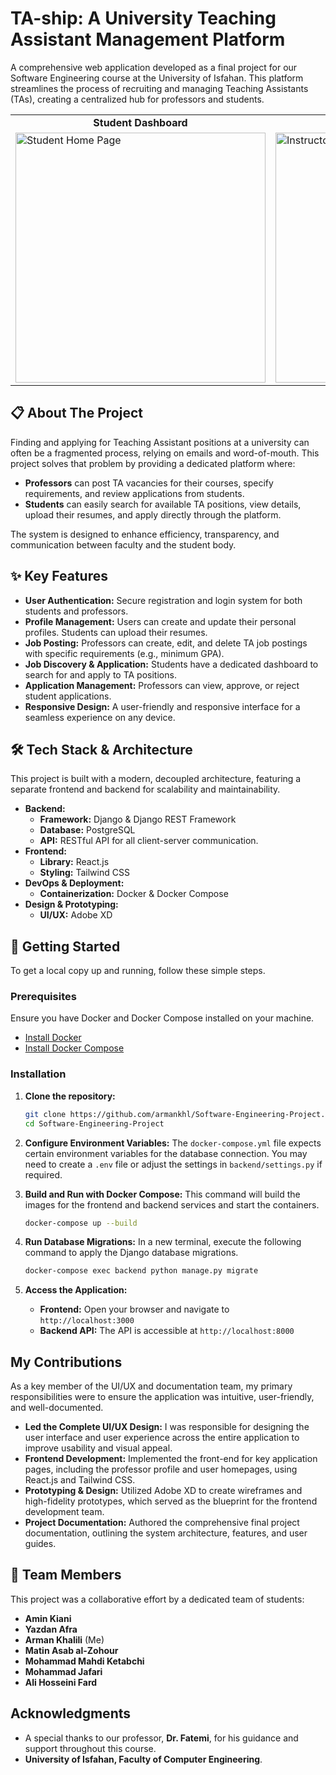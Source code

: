 # TA-ship: A University Teaching Assistant Management Platform

A comprehensive web application developed as a final project for our Software Engineering course at the University of Isfahan. This platform streamlines the process of recruiting and managing Teaching Assistants (TAs), creating a centralized hub for professors and students.
<table>
  <tr>
    <td align="center"><b>Student Dashboard</b></td>
    <td align="center"><b>Instructor Dashboard</b></td>
  </tr>
  <tr>
    <td><img width="400" alt="Student Home Page" src="https://github.com/user-attachments/assets/d6892492-62bf-472d-b688-34f6f2f05161"></td>
    <td><img width="400" alt="Instructor Home Page" src="https://github.com/user-attachments/assets/7a1fed98-39ef-4d17-af04-952f482c5083"></td>
  </tr>
</table>

## 📋 About The Project

Finding and applying for Teaching Assistant positions at a university can often be a fragmented process, relying on emails and word-of-mouth. This project solves that problem by providing a dedicated platform where:

*   **Professors** can post TA vacancies for their courses, specify requirements, and review applications from students.
*   **Students** can easily search for available TA positions, view details, upload their resumes, and apply directly through the platform.

The system is designed to enhance efficiency, transparency, and communication between faculty and the student body.

## ✨ Key Features

*   **User Authentication:** Secure registration and login system for both students and professors.
*   **Profile Management:** Users can create and update their personal profiles. Students can upload their resumes.
*   **Job Posting:** Professors can create, edit, and delete TA job postings with specific requirements (e.g., minimum GPA).
*   **Job Discovery & Application:** Students have a dedicated dashboard to search for and apply to TA positions.
*   **Application Management:** Professors can view, approve, or reject student applications.
*   **Responsive Design:** A user-friendly and responsive interface for a seamless experience on any device.

## 🛠️ Tech Stack & Architecture

This project is built with a modern, decoupled architecture, featuring a separate frontend and backend for scalability and maintainability.

*   **Backend:**
    *   **Framework:** Django & Django REST Framework
    *   **Database:** PostgreSQL
    *   **API:** RESTful API for all client-server communication.
*   **Frontend:**
    *   **Library:** React.js
    *   **Styling:** Tailwind CSS
*   **DevOps & Deployment:**
    *   **Containerization:** Docker & Docker Compose
*   **Design & Prototyping:**
    *   **UI/UX:** Adobe XD

## 🚀 Getting Started

To get a local copy up and running, follow these simple steps.

### Prerequisites

Ensure you have Docker and Docker Compose installed on your machine.
*   [Install Docker](https://docs.docker.com/get-docker/)
*   [Install Docker Compose](https://docs.docker.com/compose/install/)

### Installation

1.  **Clone the repository:**
    ```sh
    git clone https://github.com/armankhl/Software-Engineering-Project.git
    cd Software-Engineering-Project
    ```
2.  **Configure Environment Variables:**
    The `docker-compose.yml` file expects certain environment variables for the database connection. You may need to create a `.env` file or adjust the settings in `backend/settings.py` if required.

3.  **Build and Run with Docker Compose:**
    This command will build the images for the frontend and backend services and start the containers.
    ```sh
    docker-compose up --build
    ```
4.  **Run Database Migrations:**
    In a new terminal, execute the following command to apply the Django database migrations.
    ```sh
    docker-compose exec backend python manage.py migrate
    ```
5.  **Access the Application:**
    *   **Frontend:** Open your browser and navigate to `http://localhost:3000`
    *   **Backend API:** The API is accessible at `http://localhost:8000`

## My Contributions

As a key member of the UI/UX and documentation team, my primary responsibilities were to ensure the application was intuitive, user-friendly, and well-documented.

*   **Led the Complete UI/UX Design:** I was responsible for designing the user interface and user experience across the entire application to improve usability and visual appeal.
*   **Frontend Development:** Implemented the front-end for key application pages, including the professor profile and user homepages, using React.js and Tailwind CSS.
*   **Prototyping & Design:** Utilized Adobe XD to create wireframes and high-fidelity prototypes, which served as the blueprint for the frontend development team.
*   **Project Documentation:** Authored the comprehensive final project documentation, outlining the system architecture, features, and user guides.

## 👥 Team Members

This project was a collaborative effort by a dedicated team of students:

*   **Amin Kiani**
*   **Yazdan Afra**
*   **Arman Khalili** (Me)
*   **Matin Asab al-Zohour**
*   **Mohammad Mahdi Ketabchi**
*   **Mohammad Jafari**
*   **Ali Hosseini Fard**

## Acknowledgments

*   A special thanks to our professor, **Dr. Fatemi**, for his guidance and support throughout this course.
*   **University of Isfahan, Faculty of Computer Engineering**.
